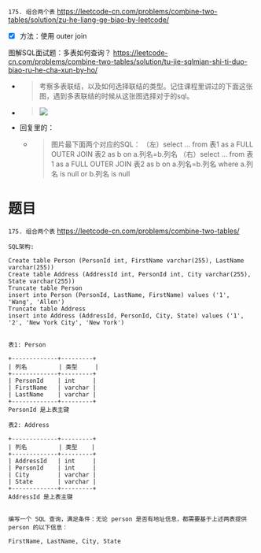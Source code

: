 
`175. 组合两个表` https://leetcode-cn.com/problems/combine-two-tables/solution/zu-he-liang-ge-biao-by-leetcode/
- [x] 方法：使用 outer join

图解SQL面试题：多表如何查询？ https://leetcode-cn.com/problems/combine-two-tables/solution/tu-jie-sqlmian-shi-ti-duo-biao-ru-he-cha-xun-by-ho/
- > 考察多表联结，以及如何选择联结的类型。记住课程里讲过的下面这张图，遇到多表联结的时候从这张图选择对于的sql。
- > ![](https://pic.leetcode-cn.com/ad3df1c4ecc7d2dbe85f92cdde8ec9a731fdd20dc4c5629ecb372b21de26c682-1.jpg)
- 回复里的：
  * > 图片最下面两个对应的SQL： （左）select ... from 表1 as a FULL OUTER JOIN 表2 as b on a.列名=b.列名 （右）select ... from 表1 as a FULL OUTER JOIN 表2 as b on a.列名=b.列名 where a.列名 is null or b.列名 is null

# 题目

`175. 组合两个表` https://leetcode-cn.com/problems/combine-two-tables/
```console
SQL架构:

Create table Person (PersonId int, FirstName varchar(255), LastName varchar(255))
Create table Address (AddressId int, PersonId int, City varchar(255), State varchar(255))
Truncate table Person
insert into Person (PersonId, LastName, FirstName) values ('1', 'Wang', 'Allen')
Truncate table Address
insert into Address (AddressId, PersonId, City, State) values ('1', '2', 'New York City', 'New York')


表1: Person

+-------------+---------+
| 列名         | 类型     |
+-------------+---------+
| PersonId    | int     |
| FirstName   | varchar |
| LastName    | varchar |
+-------------+---------+
PersonId 是上表主键

表2: Address

+-------------+---------+
| 列名         | 类型    |
+-------------+---------+
| AddressId   | int     |
| PersonId    | int     |
| City        | varchar |
| State       | varchar |
+-------------+---------+
AddressId 是上表主键
 

编写一个 SQL 查询，满足条件：无论 person 是否有地址信息，都需要基于上述两表提供 person 的以下信息：

FirstName, LastName, City, State
```

